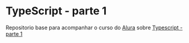 # TypeScript - parte 1

Repositorio base para acompanhar o curso do <a href="https://cursos.alura.com.br/">Alura</a> sobre <a href="https://cursos.alura.com.br/course/typescript-parte1">Typescript - parte 1</a> 